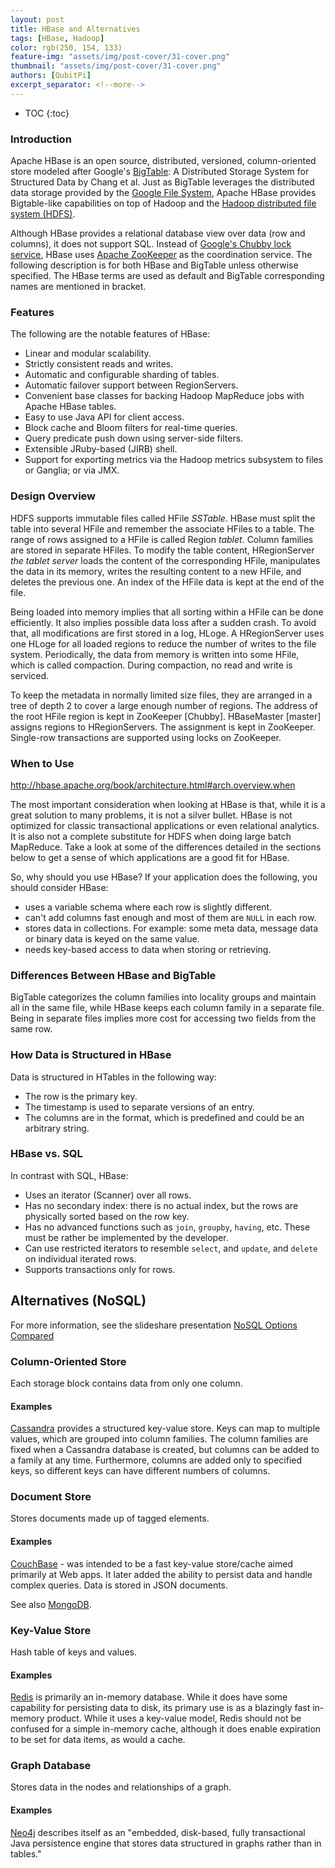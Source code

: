 ```yaml
---
layout: post
title: HBase and Alternatives
tags: [HBase, Hadoop]
color: rgb(250, 154, 133)
feature-img: "assets/img/post-cover/31-cover.png"
thumbnail: "assets/img/post-cover/31-cover.png"
authors: [QubitPi]
excerpt_separator: <!--more-->
---
```


<!--more-->

* TOC
{:toc} 

### Introduction

Apache HBase is an open source, distributed, versioned, column-oriented store modeled after Google's
[BigTable](http://en.wikipedia.org/wiki/BigTable): A Distributed Storage System for Structured Data by Chang et al.
Just as BigTable leverages the distributed data storage provided by the
[Google File System](http://en.wikipedia.org/wiki/Google_File_System), Apache HBase provides Bigtable-like
capabilities on top of Hadoop and the
[Hadoop distributed file system (HDFS)](http://en.wikipedia.org/wiki/HDFS#Hadoop_distributed_file_system).

Although HBase provides a relational database view over data (row and columns), it does not support SQL. Instead of
[Google's Chubby lock service](http://en.wikipedia.org/wiki/Distributed_lock_manager#Google.27s_Chubby_lock_service),
HBase uses [Apache ZooKeeper](http://en.wikipedia.org/wiki/Apache_ZooKeeper) as the coordination service. The following
description is for both HBase and BigTable unless otherwise specified. The HBase terms are used as default and BigTable
corresponding names are mentioned in bracket.

### Features

The following are the notable features of HBase:

- Linear and modular scalability.
- Strictly consistent reads and writes.
- Automatic and configurable sharding of tables.
- Automatic failover support between RegionServers.
- Convenient base classes for backing Hadoop MapReduce jobs with Apache HBase tables.
- Easy to use Java API for client access.
- Block cache and Bloom filters for real-time queries.
- Query predicate push down using server-side filters.
- Extensible JRuby-based (JIRB) shell.
- Support for exporting metrics via the Hadoop metrics subsystem to files or Ganglia; or via JMX.

### Design Overview

HDFS supports immutable files called HFile *SSTable*. HBase must split the table into several HFile and remember the
associate HFiles to a table. The range of rows assigned to a HFile is called Region *tablet*. Column families are stored
in separate HFiles. To modify the table content, HRegionServer *the tablet server* loads the content of the
corresponding HFile, manipulates the data in its memory, writes the resulting content to a new HFile, and deletes the
previous one. An index of the HFile data is kept at the end of the file.

Being loaded into memory implies that all sorting within a HFile can be done efficiently. It also implies possible data
loss after a sudden crash. To avoid that, all modifications are first stored in a log, HLoge. A HRegionServer uses one
HLoge for all loaded regions to reduce the number of writes to the file system. Periodically, the data from memory is
written into some HFile, which is called compaction. During compaction, no read and write is serviced.

To keep the metadata in normally limited size files, they are arranged in a tree of depth 2 to cover a large enough
number of regions. The address of the root HFile region is kept in ZooKeeper [Chubby]. HBaseMaster [master] assigns
regions to HRegionServers. The assignment is kept in ZooKeeper. Single-row transactions are supported using locks on
ZooKeeper.

### When to Use

http://hbase.apache.org/book/architecture.html#arch.overview.when

The most important consideration when looking at HBase is that, while it is a great solution to many problems, it is not
a silver bullet. HBase is not optimized for classic transactional applications or even relational analytics. It is also
not a complete substitute for HDFS when doing large batch MapReduce. Take a look at some of the differences detailed in
the sections below to get a sense of which applications are a good fit for HBase.

So, why should you use HBase? If your application does the following, you should 
consider HBase:

- uses a variable schema where each row is slightly different.
- can't add columns fast enough and most of them are `NULL` in each row.
- stores data in collections. For example: some meta data, message data or binary data is keyed on the same value.
- needs key-based access to data when storing or retrieving.

### Differences Between HBase and BigTable

BigTable categorizes the column families into locality groups and maintain all in  the same file, while HBase keeps each
column family in a separate file. Being in separate files implies more cost for accessing two fields from the same row.

### How Data is Structured in HBase

Data is structured in HTables in the following way:

- The row is the primary key.
- The timestamp is used to separate versions of an entry.
- The columns are in the format, which is predefined and could be an arbitrary string.

### HBase vs. SQL 

In contrast with SQL, HBase:

- Uses an iterator (Scanner) over all rows.
- Has no secondary index: there is no actual index, but the rows are physically sorted 
  based on the row key. 
- Has no advanced functions such as `join`, `groupby`, 
  `having`, etc. These must be rather be implemented by the developer.
- Can use  restricted iterators to resemble `select`, and `update`, and `delete` 
  on individual iterated rows.
- Supports transactions only for rows.

## Alternatives (NoSQL)

For more information, see the slideshare presentation 
[NoSQL Options Compared](http://www.slideshare.net/tazija/nosql-options-compared)

### Column-Oriented Store

Each storage block contains data from only one column.

#### Examples

[Cassandra](http://cassandra.apache.org/) provides a structured key-value store. Keys can map to multiple values, which
are grouped into column families. The column families are fixed when a Cassandra database is created, but columns can be
added to a family at any time. Furthermore, columns are added only to specified keys, so different keys can have
different numbers of columns.

### Document Store

Stores documents made up of tagged elements.

#### Examples

[CouchBase](http://www.couchbase.com/wiki/display/couchbase/Home) - was intended to be  a fast key-value store/cache
aimed primarily at Web apps. It later added the ability to persist data and handle complex queries. Data is stored in
JSON documents. 

See also [MongoDB](http://www.mongodb.org/).

### Key-Value Store

Hash table of keys and values.

#### Examples

[Redis](http://redis.io/) is primarily an in-memory database. While it does have some  capability for persisting data to
disk, its primary use is as a blazingly fast in-memory product. While it uses a key-value model, Redis should not be
confused for a simple in-memory cache, although it does enable expiration to be set for data items, as would a cache.

### Graph Database

Stores data in the nodes and relationships of a graph.

#### Examples

[Neo4j](http://www.neo4j.org/) describes itself as an "embedded, disk-based, fully  transactional Java persistence
engine that stores data structured in graphs rather than in tables." 
